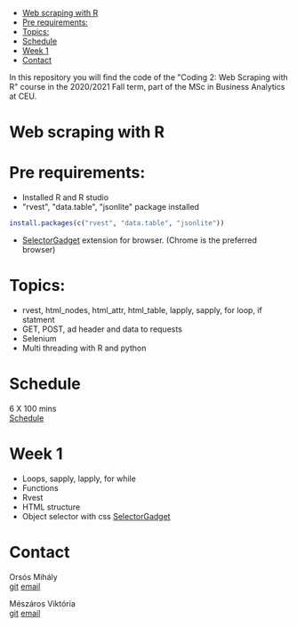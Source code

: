 -   [Web scraping with R](#web-scraping-with-r)
-   [Pre requirements:](#pre-requirements)
-   [Topics:](#topics)
-   [Schedule](#schedule)
-   [Week 1](#week-1)
-   [Contact](#contact)

In this repository you will find the code of the "Coding 2: Web Scraping with R" course in the 2020/2021 Fall term, part of the MSc in Business Analytics at CEU.

Web scraping with R
===================

Pre requirements:
=================

-   Installed R and R studio
-   "rvest", "data.table", "jsonlite" package installed

``` r
install.packages(c("rvest", "data.table", "jsonlite"))
```

-   [SelectorGadget](https://chrome.google.com/webstore/detail/selectorgadget/mhjhnkcfbdhnjickkkdbjoemdmbfginb) extension for browser. (Chrome is the preferred browser)

Topics:
=======

-   rvest, html\_nodes, html\_attr, html\_table, lapply, sapply, for loop, if statment
-   GET, POST, ad header and data to requests
-   Selenium
-   Multi threading with R and python

Schedule
========

6 X 100 mins<br> [Schedule](https://sites.google.com/a/ceuecon.org/course-schedules/business-analytics-1)

Week 1
======

-   Loops, sapply, lapply, for while
-   Functions
-   Rvest
-   HTML structure
-   Object selector with css [SelectorGadget](https://chrome.google.com/webstore/detail/selectorgadget/mhjhnkcfbdhnjickkkdbjoemdmbfginb)

Contact
=======

Orsós Mihály<br> [git](https://github.com/misrori) [email](mailto:OrsosM@ceu.edu)

Mészáros Viktória<br> [git](https://github.com/Viki-Meszaros) [email](mailto:MeszarosV@ceu.edu)

